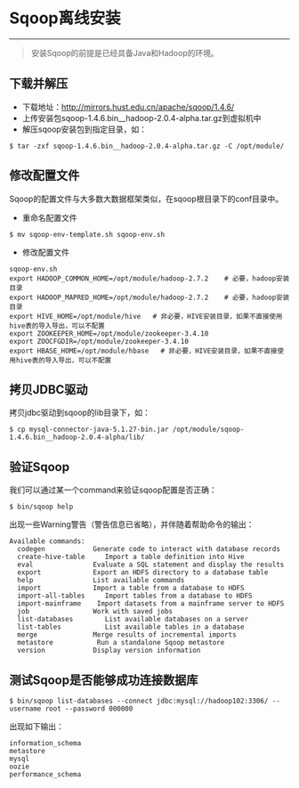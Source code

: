 # Sqoop离线安装

----

>   安装Sqoop的前提是已经具备Java和Hadoop的环境。


## 下载并解压
+   下载地址：http://mirrors.hust.edu.cn/apache/sqoop/1.4.6/
+   上传安装包sqoop-1.4.6.bin__hadoop-2.0.4-alpha.tar.gz到虚拟机中
+   解压sqoop安装包到指定目录，如：
```
$ tar -zxf sqoop-1.4.6.bin__hadoop-2.0.4-alpha.tar.gz -C /opt/module/
```

## 修改配置文件
Sqoop的配置文件与大多数大数据框架类似，在sqoop根目录下的conf目录中。

+   重命名配置文件
```
$ mv sqoop-env-template.sh sqoop-env.sh
```

+   修改配置文件
```
sqoop-env.sh
export HADOOP_COMMON_HOME=/opt/module/hadoop-2.7.2    # 必要，hadoop安装目录
export HADOOP_MAPRED_HOME=/opt/module/hadoop-2.7.2    # 必要，hadoop安装目录
export HIVE_HOME=/opt/module/hive   # 非必要，HIVE安装目录，如果不直接使用hive表的导入导出，可以不配置
export ZOOKEEPER_HOME=/opt/module/zookeeper-3.4.10
export ZOOCFGDIR=/opt/module/zookeeper-3.4.10
export HBASE_HOME=/opt/module/hbase   # 非必要，HIVE安装目录，如果不直接使用hive表的导入导出，可以不配置
```

## 拷贝JDBC驱动
拷贝jdbc驱动到sqoop的lib目录下，如：
```
$ cp mysql-connector-java-5.1.27-bin.jar /opt/module/sqoop-1.4.6.bin__hadoop-2.0.4-alpha/lib/
```

## 验证Sqoop
我们可以通过某一个command来验证sqoop配置是否正确：
```
$ bin/sqoop help
```
出现一些Warning警告（警告信息已省略），并伴随着帮助命令的输出：
```
Available commands:
  codegen            Generate code to interact with database records
  create-hive-table     Import a table definition into Hive
  eval               Evaluate a SQL statement and display the results
  export             Export an HDFS directory to a database table
  help               List available commands
  import             Import a table from a database to HDFS
  import-all-tables     Import tables from a database to HDFS
  import-mainframe    Import datasets from a mainframe server to HDFS
  job                Work with saved jobs
  list-databases        List available databases on a server
  list-tables           List available tables in a database
  merge              Merge results of incremental imports
  metastore           Run a standalone Sqoop metastore
  version            Display version information
```

## 测试Sqoop是否能够成功连接数据库
```
$ bin/sqoop list-databases --connect jdbc:mysql://hadoop102:3306/ --username root --password 000000
```
出现如下输出：
```
information_schema
metastore
mysql
oozie
performance_schema
```

